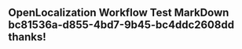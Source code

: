<properties
ms.topic="hero-topic"
ms.test1="hero-topic"
ms.test2="test"/>

## OpenLocalization Workflow Test MarkDown bc81536a-d855-4bd7-9b45-bc4ddc2608dd thanks!
